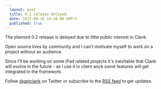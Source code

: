 ```yaml
---
  layout: post
  title: 0.2 release delayed
  date: 2013-08-18 14:16:00 GMT+1
  published: true
---
```


The planned 0.2 release is delayed due to little public interest in Clank.

Open source lives by community and I can't motivate myself to work on a project without an audience.

Since I'll be working on some iPad related projects it's inevitable that Clank will evolve in the future - as I use it in client work some features will get integrated in the framework.

Follow [@getclank](http://twitter.com/getclank) on Twitter or subscribe to the [RSS feed](http://getclank.com/atom.xml) to get updates.